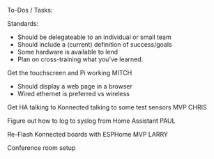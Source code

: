 To-Dos / Tasks:

Standards:
- Should be delegateable to an individual or small team
- Should include a (current) definition of success/goals
- Some hardware is available to lend
- Plan on cross-training what you've learned.


Get the touchscreen and Pi working  MITCH
- Should display a web page in a browser
- Wired ethernet is preferred vs wireless


Get HA talking to Konnected talking to some test sensors MVP  CHRIS



Figure out how to log to syslog from Home Assistant  PAUL



Re-Flash Konnected boards with ESPHome MVP LARRY

Conference room setup

